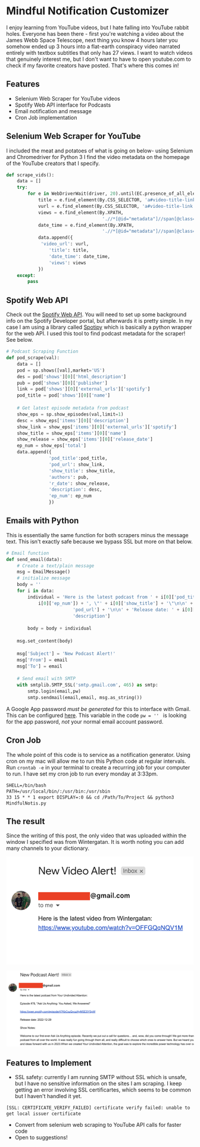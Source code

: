 # Mindful Notification Customizer
I enjoy learning from YouTube videos, but I hate falling into YouTube rabbit holes. Everyone has been there - first you're watching a video about the James Webb Space Telescope, next thing you know 4 hours later you somehow ended up 3 hours into a flat-earth conspiracy video narrated entirely with textbox subtitles that only has 27 views. I want to watch videos that genuinely interest me, but I don't want to have to open youtube.com to check if my favorite creators have posted. That's where this comes in!

## Features 
- Selenium Web Scraper for YouTube videos
- Spotify Web API interface for Podcasts
- Email notification and message
- Cron Job implementation 

## Selenium Web Scraper for YouTube
I included the meat and potatoes of what is going on below- using Selenium and Chromedriver for Python 3 I find the video metadata on the homepage of the YouTube creators that I specify. 

```python
def scrape_vids():
    data = []
    try:
        for e in WebDriverWait(driver, 20).until(EC.presence_of_all_elements_located((By.CSS_SELECTOR, 'div#details'))):
            title = e.find_element(By.CSS_SELECTOR, 'a#video-title-link').get_attribute('title')
            vurl = e.find_element(By.CSS_SELECTOR, 'a#video-title-link').get_attribute('href')
            views = e.find_element(By.XPATH,
                                    './/*[@id="metadata"]//span[@class="inline-metadata-item style-scope ytd-video-meta-block"][1]').text
            date_time = e.find_element(By.XPATH,
                                    './/*[@id="metadata"]//span[@class="inline-metadata-item style-scope ytd-video-meta-block"][2]').text
            data.append({
             'video_url': vurl,
                'title': title,
                'date_time': date_time,
                'views': views
            })
    except:
        pass
```

## Spotify Web API
Check out the [Spotify Web API](https://developer.spotify.com/documentation/web-api/). You will need to set up some background info on the Spotify Developer portal, but afterwards it is pretty simple. In my case I am using a library called [Spotipy](https://spotipy.readthedocs.io/en/2.22.0/) which is basically a python wrapper for the web API. I used this tool to find podcast metadata for the scraper! See below. 
```python
# Podcast Scraping Function
def pod_scrape(val):
    data = []
    pod = sp.shows([val],market='US')
    des = pod['shows'][0]['html_description']
    pub = pod['shows'][0]['publisher']
    link = pod['shows'][0]['external_urls']['spotify']
    pod_title = pod['shows'][0]['name']

    # Get latest episode metadata from podcast
    show_eps = sp.show_episodes(val,limit=1)
    desc = show_eps['items'][0]['description']
    show_link = show_eps['items'][0]['external_urls']['spotify']
    show_title = show_eps['items'][0]['name']
    show_release = show_eps['items'][0]['release_date']
    ep_num = show_eps['total']
    data.append({
                'pod_title':pod_title,
                'pod_url': show_link,
                'show_title': show_title,
                'authors': pub,
                'r_date': show_release,
                'description': desc,
                'ep_num': ep_num
                })
```

## Emails with Python
This is essentially the same function for both scrapers minus the message text. This isn't exactly safe because we bypass SSL but more on that below.
```python
# Email function
def send_email(data):
    # Create a text/plain message
    msg = EmailMessage()
    # initialize message
    body = ''
    for i in data:
        individual = 'Here is the latest podcast from ' + i[0]['pod_title'] + ':\n\n' + 'Episode #' + str(
            i[0]['ep_num']) + ', \"' + i[0]['show_title'] + '\"\n\n' + i[0][
                         'pod_url'] + '\n\n' + 'Release date: ' + i[0]['r_date'] + '\n\n' + 'Show Notes:\n\n' + i[0][
                         'description']

        body = body + individual

    msg.set_content(body)

    msg['Subject'] = 'New Podcast Alert!'
    msg['From'] = email
    msg['To'] = email

    # Send email with SMTP
    with smtplib.SMTP_SSL('smtp.gmail.com', 465) as smtp:
        smtp.login(email,pw)
        smtp.sendmail(email,email, msg.as_string())
```
A Google App password _must be generated_ for this to interface with Gmail. This can be configured [here](https://myaccount.google.com/security?hl=en). This variable in the code ```pw = '' ``` is looking for the app password, _not_ your normal email account password. 

## Cron Job
The whole point of this code is to service as a notification generator. Using cron on my mac will allow me to run this Python code at regular intervals. Run ```crontab -e``` in your terminal to create a recurring job for your computer to run. I have set my cron job to run every monday at 3:33pm. 

```
SHELL=/bin/bash
PATH=/usr/local/bin/:/usr/bin:/usr/sbin
33 15 * * 1 export DISPLAY=:0 && cd /Path/To/Project && python3 MindfulNotis.py
```

## The result
Since the writing of this post, the only video that was uploaded within the window I specified was from Wintergatan. It is worth noting you can add many channels to your dictionary.

![](/MindfulNoti.png)

![](/SpotiMind.png)

## Features to Implement
- SSL safety: currently I am running SMTP without SSL which is unsafe, but I have no sensitive information on the sites I am scraping. I keep getting an error involving SSL certificartes, which seems to be common but I haven't handled it yet.
```
[SSL: CERTIFICATE_VERIFY_FAILED] certificate verify failed: unable to get local issuer certificate
```
- Convert from selenium web scraping to YouTube API calls for faster code
- Open to suggestions!
